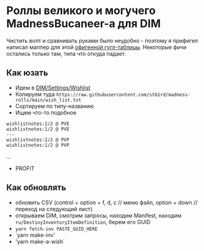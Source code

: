 # Роллы великого и могучего MadnessBucaneer-а для DIM

Чистить волт и сравнивать руками было неудобно - поэтому я прифигел написал маппер для этой [офигенной гугл-таблицы](https://docs.google.com/spreadsheets/d/1wzWC9J-CpcO07n6HLuH7WoMuXlPkkZM9WRqRSlyLt08/edit#gid=968214664). Некоторые фичи остались только там, типа что откуда падает.

## Как юзать

- Идем в [DIM/Settings/Wishlist](https://app.destinyitemmanager.com/settings)
- Копируем туда `https://raw.githubusercontent.com/stb1rd/madness-rolls/main/wish_list.txt`
- Сортируем по типу-названию
- Ищем что-то подобное

```
wishlistnotes:2/2 @ PVE
wishlistnotes:1/2 @ PVE
---
wishlistnotes:2/2 @ PVP
wishlistnotes:1/2 @ PVP
```

...

- PROFIT

## Как обновлять

- обновить CSV (control + option + f, d, c // меню файл, option + down // переход на следующий лист)
- открываем DIM, смотрим запросы, находим Manifest, находим `ru/DestinyInventoryItemDefinition`, берем его GUID
- `yarn fetch-inv PASTE_GUID_HERE`
- `yarn make-inv'
- 'yarn make-a-wish`
